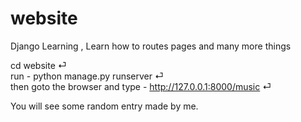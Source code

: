 # website
Django Learning , Learn how to routes pages and many more things 

cd website  ⏎ \
run -  python manage.py runserver  ⏎ \
then goto the browser and type - http://127.0.0.1:8000/music  ⏎ 

You will see some random entry made by me. 
 

